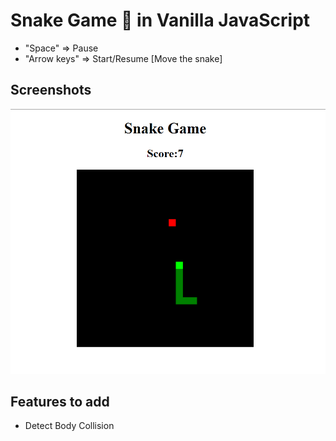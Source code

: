 # Snake Game 🐍 in Vanilla JavaScript

- "Space" => Pause
- "Arrow keys" => Start/Resume [Move the snake]

## Screenshots

![App Screenshot](image.png)

## Features to add

- Detect Body Collision
